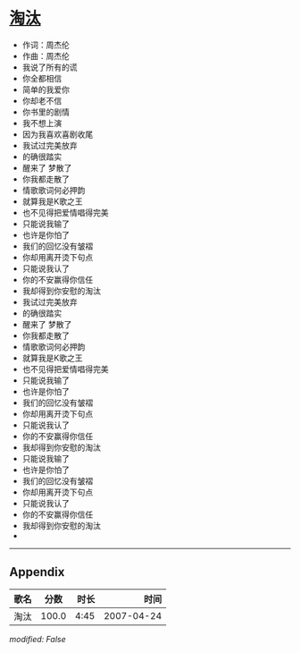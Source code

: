# [淘汰](https://music.163.com/song?id=65528)

* 作词：周杰伦
* 作曲：周杰伦
* 我说了所有的谎
* 你全都相信
* 简单的我爱你
* 你却老不信
* 你书里的剧情
* 我不想上演
* 因为我喜欢喜剧收尾
* 我试过完美放弃
* 的确很踏实
* 醒来了 梦散了
* 你我都走散了
* 情歌歌词何必押韵
* 就算我是K歌之王
* 也不见得把爱情唱得完美
* 只能说我输了
* 也许是你怕了
* 我们的回忆没有皱褶
* 你却用离开烫下句点
* 只能说我认了
* 你的不安赢得你信任
* 我却得到你安慰的淘汰
* 我试过完美放弃
* 的确很踏实
* 醒来了 梦散了
* 你我都走散了
* 情歌歌词何必押韵
* 就算我是K歌之王
* 也不见得把爱情唱得完美
* 只能说我输了
* 也许是你怕了
* 我们的回忆没有皱褶
* 你却用离开烫下句点
* 只能说我认了
* 你的不安赢得你信任
* 我却得到你安慰的淘汰
* 只能说我输了
* 也许是你怕了
* 我们的回忆没有皱褶
* 你却用离开烫下句点
* 只能说我认了
* 你的不安赢得你信任
* 我却得到你安慰的淘汰
* 


---

## Appendix

|歌名|分数|时长|时间|
|:---|:---:|---:|---:|
|淘汰|100.0|4:45|2007-04-24

*modified: False*